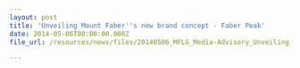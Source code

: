 ```yaml
---
layout: post
title: 'Unveiling Mount Faber''s new brand concept - Faber Peak'
date: 2014-05-06T00:00:00.000Z
file_url: /resources/news/files/20140506_MFLG_Media-Advisory_Unveiling_Mount_Faber_new_Brand_Concept-Faber_Peak_Singapore.pdf

---
```


